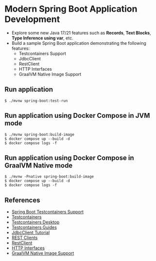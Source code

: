 # Modern Spring Boot Application Development

* Explore some new Java 17/21 features such as **Records**, **Text Blocks**, **Type Inference using var**, etc.
* Build a sample Spring Boot application demonstrating the following features:
  * Testcontainers Support
  * JdbcClient
  * RestClient
  * HTTP Interfaces
  * GraalVM Native Image Support

## Run application

```shell
$ ./mvnw spring-boot:test-run
```

## Run application using Docker Compose in JVM mode

```shell
$ ./mvnw spring-boot:build-image
$ docker compose up --build -d
$ docker compose logs -f
```

## Run application using Docker Compose in GraalVM Native mode

```shell
$ ./mvnw -Pnative spring-boot:build-image
$ docker compose up --build -d
$ docker compose logs -f
```

## References
* [Spring Boot Testcontainers Support](https://docs.spring.io/spring-boot/docs/current/reference/html/features.html#features.testing.testcontainers)
* [Testcontainers](https://www.testcontainers.com/)
* [Testcontainers Desktop](https://testcontainers.com/desktop/)
* [Testcontainers Guides](https://testcontainers.com/guides/)
* [JdbcClient Tutorial](https://www.sivalabs.in/spring-boot-jdbcclient-tutorial/)
* [REST Clients](https://docs.spring.io/spring-framework/reference/integration/rest-clients.html)
* [RestClient](https://spring.io/blog/2023/07/13/new-in-spring-6-1-restclient)
* [HTTP Interfaces](https://docs.spring.io/spring-framework/reference/integration/rest-clients.html#rest-http-interface)
* [GraalVM Native Image Support](https://docs.spring.io/spring-boot/docs/current/reference/html/native-image.html)
